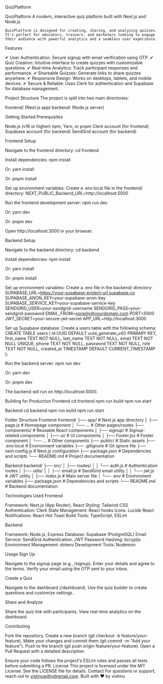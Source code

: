 QuizPlatform

  QuizPlatform
  A modern, interactive quiz platform built with Next.js and Node.js



  
    QuizPlatform is designed for creating, sharing, and analyzing quizzes. It's perfect for educators, trainers, and marketers looking to engage their audience with powerful analytics and a seamless user experience.
  


Features

  ✔ User Authentication: Secure signup with email verification using OTP.
  ✔ Quiz Creation: Intuitive interface to create quizzes with customizable questions.
  ✔ Real-time Analytics: Track participant responses and performance.
  ✔ Shareable Quizzes: Generate links to share quizzes anywhere.
  ✔ Responsive Design: Works on desktops, tablets, and mobile devices.
  ✔ Secure & Reliable: Uses Clerk for authentication and Supabase for database management.


Project Structure
The project is split into two main directories:

frontend/ (Next.js app)
backend/ (Node.js server)

Getting Started
Prerequisites

Node.js (v18 or higher)
npm, Yarn, or pnpm
Clerk account (for frontend)
Supabase account (for backend)
SendGrid account (for backend)

Frontend Setup

Navigate to the frontend directory:
cd frontend


Install dependencies:
npm install

Or:
yarn install

Or:
pnpm install


Set up environment variables: Create a .env.local file in the frontend/ directory:
NEXT_PUBLIC_Backend_URL=http://localhost:5000


Run the frontend development server:
npm run dev

Or:
yarn dev

Or:
pnpm dev


Open http://localhost:3000 in your browser.


Backend Setup

Navigate to the backend directory:
cd backend


Install dependencies:
npm install

Or:
yarn install

Or:
pnpm install


Set up environment variables: Create a .env file in the backend/ directory:
SUPABASE_URL=https://your-supabase-project-url.supabase.co
SUPABASE_ANON_KEY=your-supabase-anon-key
SUPABASE_SERVICE_KEY=your-supabase-service-key
SENDGRID_USER=your-sendgrid-username
SENDGRID_PASS=your-sendgrid-password
EMAIL_FROM=noreply@yourdomain.com
PORT=5000
JWT_SECRET=your-secure-jwt-secret
APP_URL=http://localhost:3000


Set up Supabase database: Create a users table with the following schema:
CREATE TABLE users (
  id UUID DEFAULT uuid_generate_v4() PRIMARY KEY,
  first_name TEXT NOT NULL,
  last_name TEXT NOT NULL,
  email TEXT NOT NULL UNIQUE,
  phone TEXT NOT NULL,
  password TEXT NOT NULL,
  role TEXT NOT NULL,
  created_at TIMESTAMP DEFAULT CURRENT_TIMESTAMP
);


Run the backend server:
npm run dev

Or:
yarn dev

Or:
pnpm dev

The backend will run on http://localhost:5000.


Building for Production
Frontend
cd frontend
npm run build
npm run start

Backend
cd backend
npm run build
npm run start

Folder Structure
Frontend
frontend/
├── app/                    # Next.js app directory
│   ├── page.js             # Homepage component
│   └── ...                 # Other pages/routes
├── components/             # Reusable React components
│   ├── signup/             # Signup-related components
│   ├── ui/                 # UI components
│   ├── Footer.jsx          # Footer component
│   └── ...                 # Other components
├── public/                 # Static assets
├── .env.local              # Environment variables
├── .gitignore              # Git ignore file
├── next.config.js          # Next.js configuration
├── package.json            # Dependencies and scripts
└── README.md               # Project documentation

Backend
backend/
├── src/
│   ├── routes/
│   │   └── auth.js        # Authentication routes
│   ├── utils/
│   │   ├── email.js       # SendGrid email utility
│   │   └── jwt.js         # JWT utility
│   ├── index.js           # Main server file
│   └── .env               # Environment variables
├── package.json           # Dependencies and scripts
└── README.md              # Backend documentation

Technologies Used
Frontend

Framework: Next.js (App Router), React
Styling: Tailwind CSS
Authentication: Clerk
State Management: React hooks
Icons: Lucide React
Notifications: React Hot Toast
Build Tools: TypeScript, ESLint

Backend

Framework: Node.js, Express
Database: Supabase (PostgreSQL)
Email Service: SendGrid
Authentication: JWT
Password Hashing: bcryptjs
Environment Management: dotenv
Development Tools: Nodemon

Usage
Sign Up

Navigate to the signup page (e.g., /signup).
Enter your details and agree to the terms.
Verify your email using the OTP sent to your inbox.

Create a Quiz

Navigate to the dashboard (/dashboard).
Use the quiz builder to create questions and customize settings.

Share and Analyze

Share the quiz link with participants.
View real-time analytics on the dashboard.

Contributing

Fork the repository.
Create a new branch (git checkout -b feature/your-feature).
Make your changes and commit them (git commit -m "Add your feature").
Push to the branch (git push origin feature/your-feature).
Open a Pull Request with a detailed description.

Ensure your code follows the project's ESLint rules and passes all tests before submitting a PR.
License
This project is licensed under the MIT License. See the LICENSE file for details.
Contact
For questions or support, reach out to vishnuwitty@gmail.com.
Built with ❤️ by vishnu
